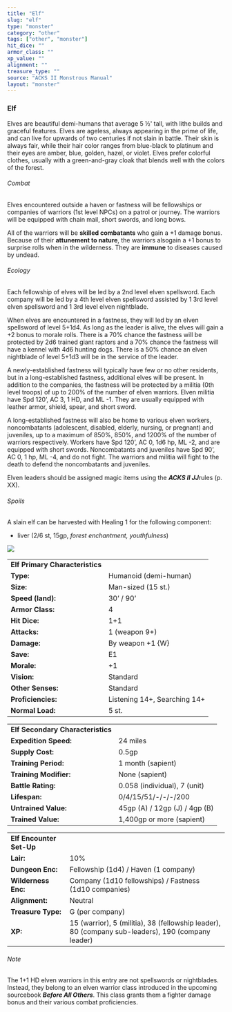 ```yaml
---
title: "Elf"
slug: "elf"
type: "monster"
category: "other"
tags: ["other", "monster"]
hit_dice: ""
armor_class: ""
xp_value: ""
alignment: ""
treasure_type: ""
source: "ACKS II Monstrous Manual"
layout: "monster"
---
```


### Elf

Elves are beautiful demi-humans that average 5 ½' tall, with lithe builds and graceful features.
Elves are ageless, always appearing in the prime of life, and can live for upwards of two centuries
if not slain in battle. Their skin is always fair, while their hair color ranges from blue-black to
platinum and their eyes are amber, blue, golden, hazel, or violet. Elves prefer colorful clothes,
usually with a green-and-gray cloak that blends well with the colors of the forest.

###### Combat

Elves encountered outside a haven or fastness will be fellowships or companies of warriors (1st
level NPCs) on a patrol or journey. The warriors will be equipped with chain mail, short swords, and
long bows.

All of the warriors will be **skilled combatants** who gain a +1 damage bonus. Because of their
**attunement to nature**, the warriors alsogain a +1 bonus to surprise rolls when in the wilderness.
They are **immune** to diseases caused by undead.

###### Ecology

Each fellowship of elves will be led by a 2nd level elven spellsword. Each company will be led by a
4th level elven spellsword assisted by 1 3rd level elven spellsword and 1 3rd level elven
nightblade.

When elves are encountered in a fastness, they will led by an elven spellsword of level 5+1d4. As
long as the leader is alive, the elves will gain a +2 bonus to morale rolls. There is a 70% chance
the fastness will be protected by 2d6 trained giant raptors and a 70% chance the fastness will have
a kennel with 4d6 hunting dogs. There is a 50% chance an elven nightblade of level 5+1d3 will be in
the service of the leader.

A newly-established fastness will typically have few or no other residents, but in a
long-established fastness, additional elves will be present. In addition to the companies, the
fastness will be protected by a militia (0th level troops) of up to 200% of the number of elven
warriors. Elven militia have Spd 120’, AC 3, 1 HD, and ML -1. They are usually equipped with leather
armor, shield, spear, and short sword.

A long-established fastness will also be home to various elven workers, noncombatants (adolescent,
disabled, elderly, nursing, or pregnant) and juveniles, up to a maximum of 850%, 850%, and 1200% of
the number of warriors respectively. Workers have Spd 120’, AC 0, 1d6 hp, ML -2, and are equipped
with short swords. Noncombatants and juveniles have Spd 90’, AC 0, 1 hp, ML -4, and do not fight.
The warriors and militia will fight to the death to defend the noncombatants and juveniles.

Elven leaders should be assigned magic items using the ***ACKS II JJ***rules (p. XX).

###### Spoils

A slain elf can be harvested with Healing 1 for the following component:

* liver (2/6 st, 15gp, *forest enchantment, youthfulness*)

![](data:image/png;base64...)

|  |  |
| --- | --- |
| **Elf Primary Characteristics** | |
| **Type:** | Humanoid (demi-human) |
| **Size:** | Man-sized (15 st.) |
| **Speed (land):** | 30’ / 90’ |
| **Armor Class:** | 4 |
| **Hit Dice:** | 1+1 |
| **Attacks:** | 1 (weapon 9+) |
| **Damage:** | By weapon +1 {W} |
| **Save:** | E1 |
| **Morale:** | +1 |
| **Vision:** | Standard |
| **Other Senses:** | Standard |
| **Proficiencies:** | Listening 14+, Searching 14+ |
| **Normal Load:** | 5 st. |

|  |  |
| --- | --- |
| **Elf Secondary Characteristics** | |
| **Expedition Speed:** | 24 miles |
| **Supply Cost:** | 0.5gp |
| **Training Period:** | 1 month (sapient) |
| **Training Modifier:** | None (sapient) |
| **Battle Rating:** | 0.058 (individual), 7 (unit) |
| **Lifespan:** | 0/4/15/51/-/-/-/200 |
| **Untrained Value:** | 45gp (A) / 12gp (J) / 4gp (B) |
| **Trained Value:** | 1,400gp or more (sapient) |

|  |  |
| --- | --- |
| **Elf Encounter Set-Up** | |
| **Lair:** | 10% |
| **Dungeon Enc:** | Fellowship (1d4) /  Haven (1 company) |
| **Wilderness Enc:** | Company (1d10 fellowships) / Fastness (1d10 companies) |
| **Alignment:** | Neutral |
| **Treasure Type:** | G (per company) |
| **XP:** | 15 (warrior), 5 (militia), 38 (fellowship leader), 80 (company sub-leaders), 190 (company leader) |

###### Note

The 1+1 HD elven warriors in this entry are not spellswords or nightblades. Instead, they belong to
an elven warrior class introduced in the upcoming sourcebook ***Before All Others***. This class
grants them a fighter damage bonus and their various combat proficiencies.

